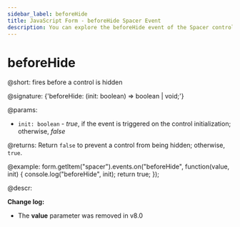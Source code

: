 ```yaml
---
sidebar_label: beforeHide
title: JavaScript Form - beforeHide Spacer Event 
description: You can explore the beforeHide event of the Spacer control of Form in the documentation of the DHTMLX JavaScript UI library. Browse developer guides and API reference, try out code examples and live demos, and download a free 30-day evaluation version of DHTMLX Suite.
---
```


# beforeHide

@short: fires before a control is hidden

@signature: {'beforeHide: (init: boolean) => boolean | void;'}

@params:
- `init: boolean` - *true*, if the event is triggered on the control initialization; otherwise, *false*

@returns:
Return `false` to prevent a control from being hidden; otherwise, `true`.

@example:
form.getItem("spacer").events.on("beforeHide", function(value, init) {
    console.log("beforeHide", init);
    return true;
});

@descr:

**Change log:**
- The **value** parameter was removed in v8.0
